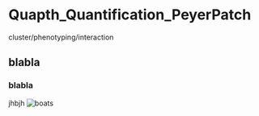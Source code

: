 # Quapth_Quantification_PeyerPatch
cluster/phenotyping/interaction

## blabla  
### blabla
jhbjh
![boats](https://user-images.githubusercontent.com/41480459/223115438-661929c2-cec0-4288-a3b7-d8e1a2d0fa3b.jpg)

